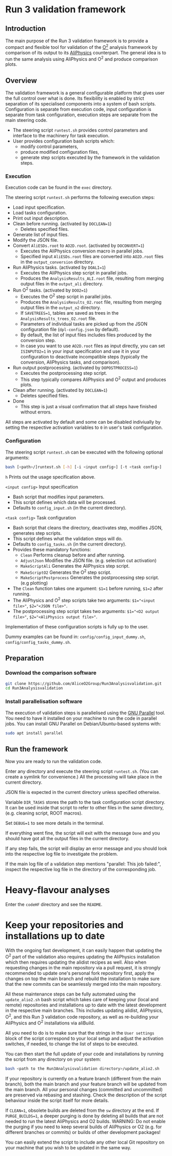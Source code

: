 # Run 3 validation framework

## Introduction

The main purpose of the Run 3 validation framework is to provide a compact and flexible tool for validation of the
[O<sup>2</sup>](https://github.com/AliceO2Group/AliceO2) analysis framework by comparison of its output to its
[AliPhysics](https://github.com/alisw/AliPhysics) counterpart.
The general idea is to run the same analysis using AliPhysics and O<sup>2</sup> and produce comparison plots.

## Overview

The validation framework is a general configurable platform that gives user the full control over what is done.
Its flexibility is enabled by strict separation of its specialised components into a system of bash scripts.
Configuration is separate from execution code, input configuration is separate from task configuration, execution steps are separate from the main steering code.

 * The steering script `runtest.sh` provides control parameters and interface to the machinery for task execution.
 * User provides configuration bash scripts which:
   * modify control parameters,
   * produce modified configuration files,
   * generate step scripts executed by the framework in the validation steps.

### Execution

Execution code can be found in the `exec` directory.

The steering script `runtest.sh` performs the following execution steps:
 * Load input specification.
 * Load tasks configuration.
 * Print out input description.
 * Clean before running. (activated by `DOCLEAN=1`)
   * Deletes specified files.
 * Generate list of input files.
 * Modify the JSON file.
 * Convert `AliESDs.root` to `AO2D.root`. (activated by `DOCONVERT=1`)
   * Executes the AliPhysics conversion macro in parallel jobs.
   * Specified input `AliESDs.root` files are converted into `AO2D.root` files in the `output_conversion` directory.
 * Run AliPhysics tasks. (activated by `DOALI=1`)
   * Executes the AliPhysics step script in parallel jobs.
   * Produces the `AnalysisResults_ALI.root` file, resulting from merging output files in the `output_ali` directory.
 * Run O<sup>2</sup> tasks. (activated by `DOO2=1`)
   * Executes the O<sup>2</sup> step script in parallel jobs.
   * Produces the `AnalysisResults_O2.root` file, resulting from merging output files in the `output_o2` directory.
   * If `SAVETREES=1`, tables are saved as trees in the `AnalysisResults_trees_O2.root` file.
   * Parameters of individual tasks are picked up from the JSON configuration file (`dpl-config.json` by default).
   * By default, the list of input files includes files produced by the conversion step.
   * In case you want to use `AO2D.root` files as input directly, you can set `ISINPUTO2=1` in your input specification
     and use it in your configuration to deactivate incompatible steps (typically the conversion, AliPhysics tasks, and comparison).
 * Run output postprocessing. (activated by `DOPOSTPROCESS=1`)
   * Executes the postprocessing step script.
   * This step typically compares AliPhysics and O<sup>2</sup> output and produces plots.
 * Clean after running. (activated by `DOCLEAN=1`)
   * Deletes specified files.
 * Done
   * This step is just a visual confirmation that all steps have finished without errors.

All steps are activated by default and some can be disabled indiviually by setting the respective activation variables to `0` in user's task configuration.

### Configuration

The steering script `runtest.sh` can be executed with the following optional arguments:

```bash
bash [<path>/]runtest.sh [-h] [-i <input config>] [-t <task config>]
```

`h` Prints out the usage specification above.

`<input config>` Input specification
 * Bash script that modifies input parameters.
 * This script defines which data will be processed.
 * Defaults to `config_input.sh` (in the current directory).

`<task config>` Task configuration
 * Bash script that cleans the directory, deactivates step, modifies JSON, generates step scripts.
 * This script defines what the validation steps will do.
 * Defaults to `config_tasks.sh` (in the current directory).
 * Provides these mandatory functions:
   * `Clean` Performs cleanup before and after running.
   * `AdjustJson`             Modifies the JSON file. (e.g. selection cut activation)
   * `MakeScriptAli`          Generates the AliPhysics step script.
   * `MakeScriptO2`           Generates the O<sup>2</sup> step script.
   * `MakeScriptPostprocess`  Generates the postprocessing step script. (e.g plotting)
 * The `Clean` function takes one argument: `$1=1` before running, `$1=2` after running.
 * The AliPhysics and O<sup>2</sup> step scripts take two arguments: `$1="<input file>"`, `$2="<JSON file>"`.
 * The postprocessing step script takes two arguments: `$1="<O2 output file>"`, `$2="<AliPhysics output file>"`.

Implementation of these configuration scripts is fully up to the user.

Dummy examples can be found in: `config/config_input_dummy.sh`, `config/config_tasks_dummy.sh`.

## Preparation

### Download the comparison software

```bash
git clone https://github.com/AliceO2Group/Run3Analysisvalidation.git
cd Run3Analysisvalidation
```

### Install parallelisation software

The execution of validation steps is parallelised using the [GNU Parallel](https://www.gnu.org/software/parallel/) tool.
You need to have it installed on your machine to run the code in parallel jobs.
You can install GNU Parallel on Debian/Ubuntu-based systems with:

```bash
sudo apt install parallel
```

## Run the framework

Now you are ready to run the validation code.

Enter any directory and execute the steering script `runtest.sh`.
(You can create a symlink for convenience.)
All the processing will take place in the current directory.

JSON file is expected in the current directory unless specified otherwise.

Variable `DIR_TASKS` stores the path to the task configuration script directory.
It can be used inside that script to refer to other files in the same directory, (e.g. cleaning script, ROOT macros).

Set `DEBUG=1` to see more details in the terminal.

If everything went fine, the script will exit with the message `Done` and you should have got all the output files in the current directory.

If any step fails, the script will display an error message and you should look into the respective log file to investigate the problem.

If the main log file of a validation step mentions "parallel: This job failed:", inspect the respective log file in the directory of the corresponding job.

# Heavy-flavour analyses

Enter the `codeHF` directory and see the `README`.

# Keep your repositories and installations up to date

With the ongoing fast development, it can easily happen that updating the O<sup>2</sup> part of the validation
also requires updating the AliPhysics installation which then requires updating the alidist recipes as well.
Also when requesting changes in the main repository via a pull request, it is strongly recommended to update one's personal fork repository first,
apply the changes on top the main branch and rebuild the installation to make sure that the new commits can be seamlessly merged into the main repository.

All these maintenance steps can be fully automated using the `update_alio2.sh` bash script which takes care of keeping your (local and remote) repositories
and installations up to date with the latest development in the respective main branches.
This includes updating alidist, AliPhysics, O<sup>2</sup>, and this Run 3 validation code repository, as well as re-building your AliPhysics and O<sup>2</sup> installations via aliBuild.

All you need to do is to make sure that the strings in the `User settings` block of the script correspond to your local setup and
adjust the activation switches, if needed, to change the list of steps to be executed.

You can then start the full update of your code and installations by running the script from any directory on your system:
```bash
bash <path to the Run3Analysisvalidation directory>/update_alio2.sh
```

If your repository is currently on a feature branch (different from the main branch), both the main branch and your feature branch will be updated from the main branch.
All your personal changes (committed and uncommitted) are preserved via rebasing and stashing.
Check the description of the script behaviour inside the script itself for more details.

If `CLEAN=1`, obsolete builds are deleted from the `sw` directory at the end.
If `PURGE_BUILDS=1`, a deeper purging is done by deleting all builds that are not needed to run the latest AliPhysics and O2 builds.
WARNING: Do not enable the purging if you need to keep several builds of AliPhysics or O2 (e.g. for different branches or commits) or builds of other development packages!

You can easily extend the script to include any other local Git repository on your machine that you wish to be updated in the same way.
